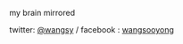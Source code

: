 my brain mirrored

twitter: [@wangsy](http://twitter.com/wangsy) / facebook : [wangsooyong](http://facebook.com/wangsooyong)
